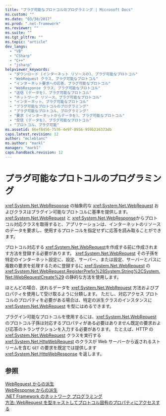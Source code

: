 ```yaml
---
title: "プラグ可能なプロトコルのプログラミング | Microsoft Docs"
ms.custom: ""
ms.date: "03/30/2017"
ms.prod: ".net-framework"
ms.reviewer: ""
ms.suite: ""
ms.tgt_pltfrm: ""
ms.topic: "article"
dev_langs: 
  - "VB"
  - "CSharp"
  - "C++"
  - "jsharp"
helpviewer_keywords: 
  - "ダウンロード (インターネット リソースの)、プラグ可能なプロトコル"
  - "WebRequest クラス、プラグ可能なプロトコル"
  - "インターネット要求への応答、プラグ可能なプロトコル"
  - "WebResponse クラス、プラグ可能なプロトコル"
  - "送信 (データを)、プラグ可能なプロトコル"
  - "ネットワーク リソース、プラグ可能なプロトコル"
  - "インターネット、プラグ可能なプロトコル"
  - "プラグ可能なプロトコルのプログラミング"
  - "プラグ可能なプロトコル、プログラミング"
  - "要求 (インターネットからデータを)、プラグ可能なプロトコル"
  - "受信 (データを)、プラグ可能なプロトコル"
  - "プロトコル、プラグ可能"
ms.assetid: 66ef8456-7576-4e97-8956-959b216373db
caps.latest.revision: 12
author: "mcleblanc"
ms.author: "markl"
manager: "markl"
caps.handback.revision: 12
---
```

# プラグ可能なプロトコルのプログラミング
<xref:System.Net.WebResponse> の抽象的な <xref:System.Net.WebRequest> およびクラスはプラグイン可能なプロトコルに基準を提供します。  <xref:System.Net.WebRequest> と <xref:System.Net.WebResponse>からプロトコル対応クラスを取得すると、アプリケーションは、インターネットのリソースのデータを要求し、使用するプロトコルを指定せずに応答を読み取ることができます。  
  
 プロトコル対応する <xref:System.Net.WebRequest>を作成する前に作成されます方法を登録する必要があります。  <xref:System.Net.WebRequest> その子孫を特定のインターネット設定に、設定、サーバー、または設定、サーバーとパスに複数の要求を処理するために登録するに <xref:System.Net.WebRequest> の <xref:System.Net.WebRequest.RegisterPrefix%28System.String%2CSystem.Net.IWebRequestCreate%29> の静的な方法を使用します。  
  
 ほとんどの場合、送れるデータを <xref:System.Net.WebRequest> 方法およびプロパティを使用して受け取るように分類します。  ただし、対応アクセス プロトコルのプロパティを必要がある場合は、特定の派生クラスのインスタンスに <xref:System.Net.WebRequest> を型にはめるできます。  
  
 プラグイン可能なプロトコルを使用するには、<xref:System.Net.WebRequest> のプロトコル子孫は対応するプロパティがある必要はありません既定の要求および応答のトランザクションを入力する必要があります。  たとえば、HTTP の <xref:System.Net.WebRequest> クラスを実行する <xref:System.Net.HttpWebRequest> のクラスが Web サーバーから返されるストリームを含む `GET` の要求を既定では提供します <xref:System.Net.HttpWebResponse> を返します。  
  
## 参照  
 [WebRequest からの派生](../../../docs/framework/network-programming/deriving-from-webrequest.md)   
 [WebResponse からの派生](../../../docs/framework/network-programming/deriving-from-webresponse.md)   
 [.NET Framework のネットワーク プログラミング](../../../docs/framework/network-programming/index.md)   
 [方法: WebRequest を型キャストしてプロトコル固有のプロパティにアクセスする](../../../docs/framework/network-programming/how-to-typecast-a-webrequest-to-access-protocol-specific-properties.md)